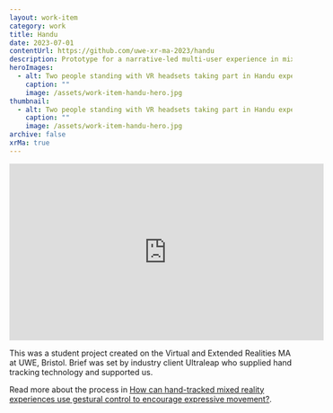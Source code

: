 ```yaml
---
layout: work-item
category: work
title: Handu
date: 2023-07-01
contentUrl: https://github.com/uwe-xr-ma-2023/handu
description: Prototype for a narrative-led multi-user experience in mixed reality, using hand tracking and movement for world building.
heroImages:
  - alt: Two people standing with VR headsets taking part in Handu experience
    caption: ""
    image: /assets/work-item-handu-hero.jpg
thumbnail:
  - alt: Two people standing with VR headsets taking part in Handu experience
    caption: ""
    image: /assets/work-item-handu-hero.jpg
archive: false
xrMa: true
---
```


<p><iframe width="560" height="315" src="https://www.youtube.com/embed/N58rosr4VTs" title="YouTube video player" frameborder="0" allow="accelerometer; autoplay; clipboard-write; encrypted-media; gyroscope; picture-in-picture; web-share" allowfullscreen></iframe></p>

This was a student project created on the Virtual and Extended Realities MA at UWE, Bristol. Brief was set by industry client Ultraleap who supplied hand tracking technology and supported us.

Read more about the process in [How can hand-tracked mixed reality experiences use gestural control to encourage expressive movement?](/words/how-can-hand-tracked-mixed-reality-experiences-use-gestural-control-encourage-expressive-movement).
